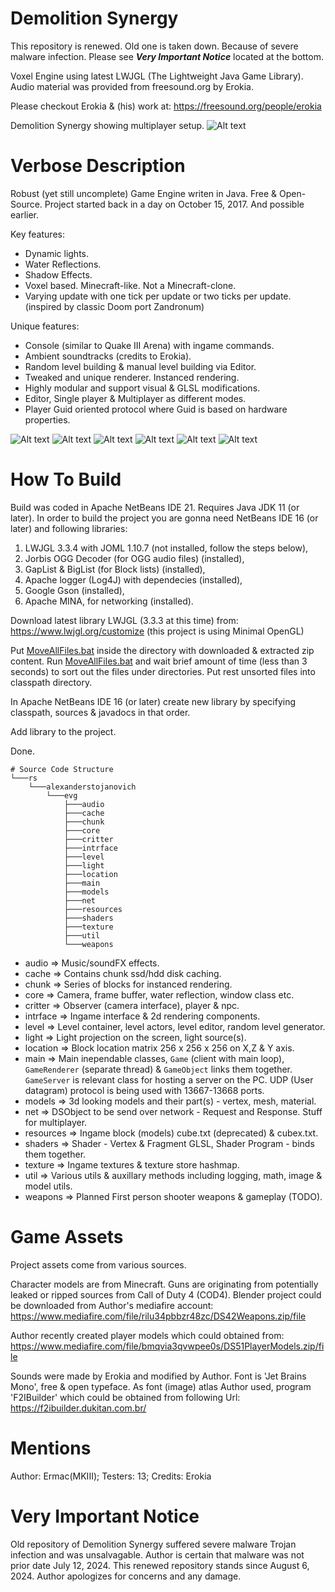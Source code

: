 # Demolition Synergy

This repository is renewed.
Old one is taken down. Because of severe malware infection.
Please see ***Very Important Notice*** located at the bottom.

Voxel Engine using latest LWJGL (The Lightweight Java Game Library).
Audio material was provided from freesound.org by Erokia.

Please checkout Erokia & (his) work at: https://freesound.org/people/erokia

Demolition Synergy showing multiplayer setup.
![Alt text](/misc/DSynergy8.png?raw=true "Demolition Synergy showing multiplayer setup")

# Verbose Description
Robust (yet still uncomplete) Game Engine writen in Java. Free & Open-Source.
Project started back in a day on October 15, 2017. And possible earlier.

Key features: 
- Dynamic lights.
- Water Reflections.
- Shadow Effects.
- Voxel based. Minecraft-like. Not a Minecraft-clone.
- Varying update with one tick per update or two ticks per update.
  (inspired by classic Doom port Zandronum)
	
Unique features:
- Console (similar to Quake III Arena) with ingame commands. 
- Ambient soundtracks (credits to Erokia). 
- Random level building & manual level building via Editor.
- Tweaked and unique renderer. Instanced rendering.
- Highly modular and support visual & GLSL modifications.
- Editor, Single player & Multiplayer as different modes.
- Player Guid oriented protocol where Guid is based on hardware properties.

![Alt text](/misc/DSynergy1.png?raw=true "Light trough air")
![Alt text](/misc/DSynergy2.png?raw=true "Random Level Medium underwater")
![Alt text](/misc/DSynergy3.png?raw=true "Random Level Huge")
![Alt text](/misc/DSynergy4.png?raw=true "RPG Camera #1")
![Alt text](/misc/DSynergy5.png?raw=true "RPG Camera #2")
![Alt text](/misc/DSynergy6.png?raw=true "Various effects")

# How To Build
Build was coded in Apache NetBeans IDE 21. Requires Java JDK 11 (or later).
In order to build the project you are gonna need NetBeans IDE 16 (or later) and following libraries:
1. LWJGL 3.3.4 with JOML 1.10.7 (not installed, follow the steps below),
2. Jorbis OGG Decoder (for OGG audio files) (installed),
3. GapList & BigList (for Block lists) (installed),
4. Apache logger (Log4J) with dependecies (installed),
5. Google Gson (installed),
6. Apache MINA, for networking (installed).

Download latest library LWJGL (3.3.3 at this time) from:
https://www.lwjgl.org/customize (this project is using Minimal OpenGL)

Put [MoveAllFiles.bat](/utils/MoveAllFiles.bat) inside the directory with downloaded & extracted zip content.
Run [MoveAllFiles.bat](/utils/MoveAllFiles.bat) and wait brief amount of time (less than 3 seconds) to sort out the files under directories.
Put rest unsorted  files into classpath directory.

In Apache NetBeans IDE 16 (or later) create new library
by specifying classpath, sources & javadocs in that order.

Add library to the project.

Done.
```
# Source Code Structure
└───rs
    └───alexanderstojanovich
        └───evg
            ├───audio
            ├───cache
            ├───chunk
            ├───core
            ├───critter
            ├───intrface
            ├───level
            ├───light
            ├───location
            ├───main
            ├───models
            ├───net
            ├───resources
            ├───shaders
            ├───texture
            ├───util
            └───weapons
```
- audio		=> Music/soundFX effects.
- cache 	=> Contains chunk ssd/hdd disk caching.
- chunk 	=> Series of blocks for instanced rendering.
- core  	=> Camera, frame buffer, water reflection, window class etc.
- critter 	=> Observer (camera interface), player & npc.
- intrface 	=> Ingame interface & 2d rendering components.
- level 	=> Level container, level actors, level editor, random level generator.
- light 	=> Light projection on the screen, light source(s).
- location 	=> Block location matrix 256 x 256 x 256 on X,Z & Y axis.
- main 		=> Main inependable classes, `Game` (client with main loop), `GameRenderer` (separate thread) & `GameObject` links them together.
			   `GameServer` is relevant class for hosting a server on the PC. UDP (User datagram) protocol is being used with 13667-13668 ports. 
- models 	=> 3d looking models and their part(s) - vertex, mesh, material.
- net 		=> DSObject to be send over network - Request and Response. Stuff for multiplayer.
- resources => Ingame block (models) cube.txt (deprecated) & cubex.txt.
- shaders 	=> Shader - Vertex & Fragment GLSL, Shader Program - binds them together.
- texture 	=> Ingame textures & texture store hashmap.
- util 		=> Various utils & auxillary methods including logging, math, image & model utils.
- weapons 	=> Planned First person shooter weapons & gameplay (TODO).

# Game Assets
Project assets come from various sources.

Character models are from Minecraft.
Guns are originating from potentially leaked or ripped sources from Call of Duty 4 (COD4).
Blender project could be downloaded from Author's mediafire account:
https://www.mediafire.com/file/rilu34pbbzr48zc/DS42Weapons.zip/file

Author recently created player models which could obtained from:
https://www.mediafire.com/file/bmqvia3qvwpee0s/DS51PlayerModels.zip/file

Sounds were made by Erokia and modified by Author.
Font is 'Jet Brains Mono', free & open typeface.
As font (image) atlas Author used, program 'F2IBuilder' which could be obtained from following Url:
https://f2ibuilder.dukitan.com.br/

# Mentions
Author: Ermac(MKIII); 
Testers: 13;
Credits: Erokia

# Very Important Notice
Old repository of Demolition Synergy suffered severe malware Trojan infection and was unsalvagable.
Author is certain that malware was not prior date July 12, 2024.
This renewed repository stands since August 6, 2024.
Author apologizes for concerns and any damage.